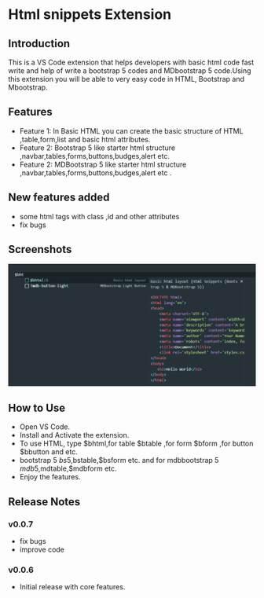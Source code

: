 # Html snippets Extension

## Introduction
This is a VS Code extension that helps developers with basic html code fast write and help of write a bootstrap 5 codes and MDbootstrap 5 code.Using this extension you will be able to very easy code in HTML, Bootstrap and Mbootstrap.

## Features
- Feature 1: In Basic HTML you can create the basic structure of HTML ,table,form,list and basic html attributes.
- Feature 2: Bootstrap 5 like starter html structure ,navbar,tables,forms,buttons,budges,alert etc.
- Feature 2: MDBootstrap 5 like starter html structure ,navbar,tables,forms,buttons,budges,alert etc .

## New features added
- some html tags with class ,id and other attributes
- fix bugs

## Screenshots
![Screenshot](screenshots/2.png)

## How to Use
- Open VS Code.
- Install and Activate the extension.
- To use HTML, type $bhtml,for table $btable ,for form $bform ,for button $bbutton and etc.
- bootstrap 5 $bs5,$bstable,$bsform etc. and for mdbbootstrap 5 $mdb5,$mdtable,$mdbform etc.
- Enjoy the features.

## Release Notes
### v0.0.7
* fix bugs
* improve code
### v0.0.6
- Initial release with core features.


